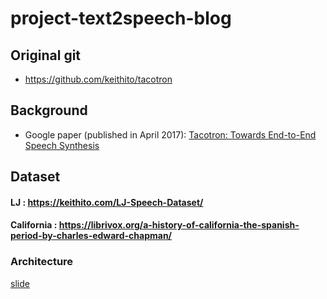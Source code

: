 # project-text2speech-blog
## Original git
* https://github.com/keithito/tacotron

## Background
* Google paper (published in April 2017): [Tacotron: Towards End-to-End Speech Synthesis](https://arxiv.org/pdf/1703.10135.pdf) 
## Dataset
#### LJ : https://keithito.com/LJ-Speech-Dataset/
#### California : https://librivox.org/a-history-of-california-the-spanish-period-by-charles-edward-chapman/
### Architecture
[slide](https://docs.google.com/presentation/d/e/2PACX-1vS-JQB8q6npXdhKGFFaGARVzwnH3sK8WovfZFmYOfxQVKAj9RzgPKrdzZMtdIA2V2eu38k_QlLhICZ6/pub?start=true&loop=false&delayms=3000)
